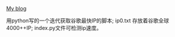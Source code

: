 <a href="http://it2048.cn/">My blog</a>

用python写的一个迭代获取谷歌最快IP的脚本;
ip0.txt 存放着谷歌全球4000++IP;
index.py文件可检测ip速度。